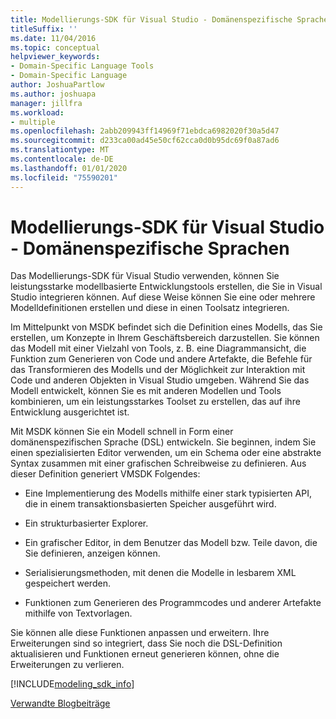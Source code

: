 ```yaml
---
title: Modellierungs-SDK für Visual Studio - Domänenspezifische Sprachen
titleSuffix: ''
ms.date: 11/04/2016
ms.topic: conceptual
helpviewer_keywords:
- Domain-Specific Language Tools
- Domain-Specific Language
author: JoshuaPartlow
ms.author: joshuapa
manager: jillfra
ms.workload:
- multiple
ms.openlocfilehash: 2abb209943ff14969f71ebdca6982020f30a5d47
ms.sourcegitcommit: d233ca00ad45e50cf62cca0d0b95dc69f0a87ad6
ms.translationtype: MT
ms.contentlocale: de-DE
ms.lasthandoff: 01/01/2020
ms.locfileid: "75590201"
---
```

# <a name="modeling-sdk-for-visual-studio---domain-specific-languages"></a>Modellierungs-SDK für Visual Studio - Domänenspezifische Sprachen

Das Modellierungs-SDK für Visual Studio verwenden, können Sie leistungsstarke modellbasierte Entwicklungstools erstellen, die Sie in Visual Studio integrieren können. Auf diese Weise können Sie eine oder mehrere Modelldefinitionen erstellen und diese in einen Toolsatz integrieren.

Im Mittelpunkt von MSDK befindet sich die Definition eines Modells, das Sie erstellen, um Konzepte in Ihrem Geschäftsbereich darzustellen. Sie können das Modell mit einer Vielzahl von Tools, z. B. eine Diagrammansicht, die Funktion zum Generieren von Code und andere Artefakte, die Befehle für das Transformieren des Modells und der Möglichkeit zur Interaktion mit Code und anderen Objekten in Visual Studio umgeben. Während Sie das Modell entwickelt, können Sie es mit anderen Modellen und Tools kombinieren, um ein leistungsstarkes Toolset zu erstellen, das auf ihre Entwicklung ausgerichtet ist.

Mit MSDK können Sie ein Modell schnell in Form einer domänenspezifischen Sprache (DSL) entwickeln. Sie beginnen, indem Sie einen spezialisierten Editor verwenden, um ein Schema oder eine abstrakte Syntax zusammen mit einer grafischen Schreibweise zu definieren. Aus dieser Definition generiert VMSDK Folgendes:

- Eine Implementierung des Modells mithilfe einer stark typisierten API, die in einem transaktionsbasierten Speicher ausgeführt wird.

- Ein strukturbasierter Explorer.

- Ein grafischer Editor, in dem Benutzer das Modell bzw. Teile davon, die Sie definieren, anzeigen können.

- Serialisierungsmethoden, mit denen die Modelle in lesbarem XML gespeichert werden.

- Funktionen zum Generieren des Programmcodes und anderer Artefakte mithilfe von Textvorlagen.

Sie können alle diese Funktionen anpassen und erweitern. Ihre Erweiterungen sind so integriert, dass Sie noch die DSL-Definition aktualisieren und Funktionen erneut generieren können, ohne die Erweiterungen zu verlieren.

[!INCLUDE[modeling_sdk_info](includes/modeling_sdk_info.md)]

[Verwandte Blogbeiträge](https://devblogs.microsoft.com/devops/the-visual-studio-modeling-sdk-is-now-available-with-visual-studio-2017/)
